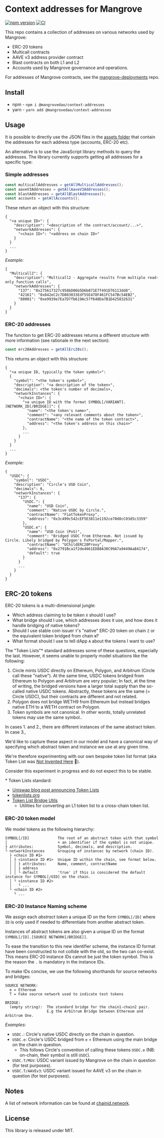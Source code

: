 # Context addresses for Mangrove

[![npm version](https://badge.fury.io/js/%40mangrovedao%2Fcontext-addresses.svg)](https://badge.fury.io/js/%40mangrovedao%2Fcontext-addresses)
[![CI](https://github.com/mangrovedao/context-addresses/actions/workflows/ci.yml/badge.svg)](https://github.com/mangrovedao/context-addresses/actions/workflows/ci.yml)

This repo contains a collection of addresses on various networks used by Mangrove:

- ERC-20 tokens
- Multicall contracts
- AAVE v3 address provider contract
- Blast contracts on both L1 and L2
- Accounts used by Mangrove governance and operations.

For addresses of Mangrove contracts, see the [mangrove-deployments](https://github.com/mangrovedao/mangrove-deployments/) repo.

## Install

- npm - `npm i @mangrovedao/context-addresses`
- yarn - `yarn add @mangrovedao/context-addresses`

## Usage

It is possible to directly use the JSON files in the [assets folder](./src/assets/) that contain the addresses for each address type (accounts, ERC-20 etc).

An alternative is to use the JavaScript library methods to query the addresses. The library currently supports getting all addresses for a specific type:

### Simple addresses

```ts
const multicallAddresses = getAllMulticallAddresses();
const aaveV3Addresses = getAllAaveV3Addresses();
const blastAddresses = getAllBlastAddresses();
const accounts = getAllAccounts();
```

These return an object with this structure:

```jsonc
{
  "<a unique ID>": {
    "description": "<description of the contract/account/...>",
    "networkAddresses": {
      "<chain ID>": "<address on chain ID>"
    }
  }
  ...
}
```

_Example:_

```jsonc
{
  "Multicall2": {
    "description": "Multicall2 - Aggregate results from multiple read-only function calls",
    "networkAddresses": {
      "137": "0x275617327c958bD06b5D6b871E7f491D76113dd8",
      "42161": "0x842eC2c7D803033Edf55E478F461FC547Bc54EB2",
      "80001": "0xe9939e7Ea7D7fb619Ac57f648Da7B1D425832631"
    }
  }
}
```

### ERC-20 addresses

The function to get ERC-20 addresses returns a different structure with more information (see rationale in the next section):

```ts
const erc20Addresses = getAllErc20s();
```

This returns an object with this structure:

```jsonc
{
  "<a unique ID, typically the token symbol>":
  {
    "symbol": "<the token's symbol>",
    "description": "<a description of the token>",
    "decimals": <the token's number of decimals>,
    "networkInstances": {
      "<chain ID>": {
        "<a unique ID with the format SYMBOL[/VARIANT].[NETWORK_ID[/BRIDGE]]": {
          "name": "<the token's name>",
          "comment": "<any relevant comments about the token>",
          "contractName": "<the name of the token contract>",
          "address": "<the token's address on this chain>"
        },
        ...
      }
    }
  }
  ...
}
```

_Example:_

```jsonc
{
  "USDC": {
    "symbol": "USDC",
    "description": "Circle's USD Coin",
    "decimals": 6,
    "networkInstances": {
      "137": {
        "USDC.": {
          "name": "USD Coin",
          "comment": "Native USDC by Circle.",
          "contractName": "FiatTokenProxy",
          "address": "0x3c499c542cEF5E3811e1192ce70d8cC03d5c3359"
        },
        "USDC.e": {
          "name": "USD Coin (PoS)",
          "comment": "Bridged USDC from Ethereum. Not issued by Circle. Likely bridged by Polygon's FxPortal/Mapper.",
          "contractName": "UChildERC20Proxy",
          "address": "0x2791Bca1f2de4661ED88A30C99A7a9449Aa84174",
          "default": true
        }
      }
      ...
    }
  }
}
```

## ERC-20 tokens

ERC-20 tokens is a multi-dimensional jungle:

- Which address claiming to be token `X` should I use?
- What bridge should I use, which addresses does it use, and how does it handle bridging of native tokens?
- Should I use stable coin issuer `Y`'s "native" ERC-20 token on chain `Z` or the equivalent token bridged from chain `W`?
- What format should I use to tell dApp `A` about the tokens I want to use?

The "Token Lists"\* standard addresses some of these questions, especially the last. However, it seems unable to properly model situations like the following:

1. Circle mints USDC directly on Ethereum, Polygon, and Arbitrum (Circle call these "native"). At the same time, USDC tokens bridged from Ethereum to Polygon and Arbitrum are very popular; In fact, at the time of writing, the bridged versions have a larger total supply than the so-called native USDC tokens. Abstractly, these tokens are the same (= Circle USDC), but their contracts are different and not related.
2. Polygon does not bridge WETH9 from Ethereum but instead bridges native ETH to a WETH contract on Polygon.
3. Token symbols are not canonical. In other words, totally unrelated tokens may use the same symbol..

In cases 1. and 2., there are different instances of the same abstract token. In case 3.,

We'd like to capture these aspect in our model and have a canonical way of specifying which abstract token and instance we use at any given time.

We're therefore experimenting with our own bespoke token list format (aka Token List was [Not Invented Here](https://xkcd.com/927/) 🙈).

Consider this experiment in progress and do not expect this to be stable.

\* Token Lists standard:

- [Uniswap blog post announcing Token Lists](https://blog.uniswap.org/token-lists)
- [tokenlists.org](https://tokenlists.org/)
- [Token List Bridge Utils](https://github.com/Uniswap/token-list-bridge-utils)
  - Utilities for converting an L1 token list to a cross-chain token list.

### ERC-20 token model

We model tokens as the following hierarchy:

```
SYMBOL[/ID]             The root of an abstract token with that symbol
│                       + an identifier if the symbol is not unique.
├ attributes:           Symbol, decimals, and description.
└ networkInstances      Grouping of instancec by network (chain ID).
  ├ <chain ID #1>
  │ ├ <instance ID #1>  Unique ID within the chain, see format below.
  │ │ ├ attributes:     Name, comment, contractName
  │ │ ├ address
  │ │ └ default         'true' if this is considered the default instance for SYMBOL[/UID] on the chain.
  │ └ <instance ID #2>
  │   └ ...
  └ <chain ID #2>
    └ ...
```

### ERC-20 Instance Naming scheme

We assign each _abstract token_ a unique ID on the form `SYMBOL[/ID]` where `ID` is only used if needed to differentiate from another abstract token.

Instances of abstract tokens are also given a unique ID on the format `SYMBOL[/ID].[SOURCE NETWORK[/BRIDGE]]`.

To ease the transition to this new identifier scheme, the instance ID format have been constructed to not collide with the old, so the two can co-exist. This means ERC-20 instance IDs cannot be just the token symbol. This is the reason the `.` is mandatory in the instance IDs.

To make IDs concise, we use the following shorthands for source networks and bridges:

```
SOURCE NETWORK:
  e = Ethereum
  T = Fake source network used to indicate test tokens

BRIDGE:
  (empty string):  The standard bridge for the chain1-chain2 pair.
                   E.g the Arbitrum Bridge between Ethereum and Arbitrum One.
```

_Examples:_

- `USDC.`: Circle's native USDC directly on the chain in question.
- `USDC.e`: Circle's USDC bridged from `e` = Ethereum using the main bridge on the chain in question.
  - This follows Circle's convention of calling these tokens `USDC.e` (NB: on-chain, their symbol is still `USDC`).
- `USDC.T/MGV`: USDC variant issued by Mangrove on the chain in question (for test purposes).
- `USDC.T/AAVEv3`: USDC variant issued for AAVE v3 on the chain in question (for test purposes).

## Notes

A list of network information can be found at [chainid.network](https://chainid.network/).

## License

This library is released under MIT.
